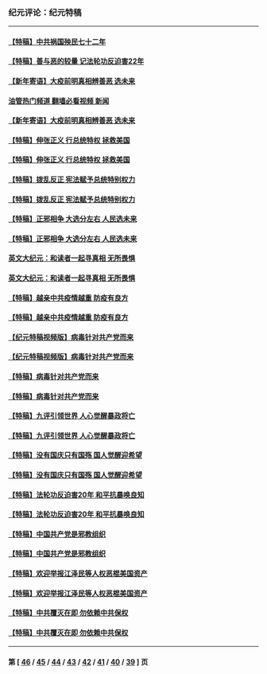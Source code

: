 ### 纪元评论：纪元特稿
---
#### [【特稿】中共祸国殃民七十二年](../../pages/nsc424/n13272607.md?10120330) 
#### [【特稿】善与恶的较量 记法轮功反迫害22年](../../pages/nsc424/n13086597.md?10120330) 
#### [【新年寄语】大疫前明真相辨善恶 选未来](../../pages/nsc424/n12660855.md?10120330) 
#### [油管热门频道 翻墙必看视频 新闻](ok?10120330)
#### [【新年寄语】大疫前明真相辨善恶 选未来](../../pages/nsc424/n12660855.md?10120330) 
#### [【特稿】伸张正义 行总统特权 拯救美国](../../pages/nsc424/n12616806.md?10120330) 
#### [【特稿】伸张正义 行总统特权 拯救美国](../../pages/nsc424/n12616806.md?10120330) 
#### [【特稿】拨乱反正 宪法赋予总统特别权力](../../pages/nsc424/n12598306.md?10120330) 
#### [【特稿】拨乱反正 宪法赋予总统特别权力](../../pages/nsc424/n12598306.md?10120330) 
#### [【特稿】正邪相争 大选分左右 人民选未来](../../pages/nsc424/n12545208.md?10120330) 
#### [【特稿】正邪相争 大选分左右 人民选未来](../../pages/nsc424/n12545208.md?10120330) 
#### [英文大纪元：和读者一起寻真相 无所畏惧](../../pages/nsc424/n12542027.md?10120330) 
#### [英文大纪元：和读者一起寻真相 无所畏惧](../../pages/nsc424/n12542027.md?10120330) 
#### [【特稿】越亲中共疫情越重 防疫有良方](../../pages/nsc424/n12042989.md?10120330) 
#### [【特稿】越亲中共疫情越重 防疫有良方](../../pages/nsc424/n12042989.md?10120330) 
#### [【纪元特稿视频版】病毒针对共产党而来](../../pages/nsc424/n11977328.md?10120330) 
#### [【纪元特稿视频版】病毒针对共产党而来](../../pages/nsc424/n11977328.md?10120330) 
#### [【特稿】病毒针对共产党而来](../../pages/nsc424/n11928818.md?10120330) 
#### [【特稿】病毒针对共产党而来](../../pages/nsc424/n11928818.md?10120330) 
#### [【特稿】九评引领世界 人心觉醒暴政将亡](../../pages/nsc424/n11660496.md?10120330) 
#### [【特稿】九评引领世界 人心觉醒暴政将亡](../../pages/nsc424/n11660496.md?10120330) 
#### [【特稿】没有国庆只有国殇 国人觉醒迎希望](../../pages/nsc424/n11549354.md?10120330) 
#### [【特稿】没有国庆只有国殇 国人觉醒迎希望](../../pages/nsc424/n11549354.md?10120330) 
#### [【特稿】法轮功反迫害20年 和平抗暴唤良知](../../pages/nsc424/n11389135.md?10120330) 
#### [【特稿】法轮功反迫害20年 和平抗暴唤良知](../../pages/nsc424/n11389135.md?10120330) 
#### [【特稿】中国共产党是邪教组织](../../pages/nsc424/n11355551.md?10120330) 
#### [【特稿】中国共产党是邪教组织](../../pages/nsc424/n11355551.md?10120330) 
#### [【特稿】欢迎举报江泽民等人权恶棍美国资产](../../pages/nsc424/n11303040.md?10120330) 
#### [【特稿】欢迎举报江泽民等人权恶棍美国资产](../../pages/nsc424/n11303040.md?10120330) 
#### [【特稿】中共覆灭在即 勿依赖中共保权](../../pages/nsc424/n11278510.md?10120330) 
#### [【特稿】中共覆灭在即 勿依赖中共保权](../../pages/nsc424/n11278510.md?10120330) 

---
#### 第 [ [46](./46.md?10120330) / [45](./45.md?10120330) / [44](./44.md?10120330) / [43](./43.md?10120330) / [42](./42.md?10120330) / [41](./41.md?10120330) / [40](./40.md?10120330) / [39](./39.md?10120330) ] 页
